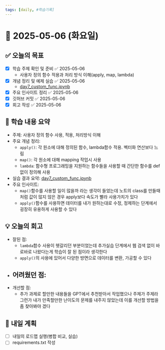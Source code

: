 ```yaml
---
tags: [daily, #학습기록]
---
```


# 📅 2025-05-06 (화요일)

## ✅ 오늘의 목표
- [x] 학습 주제 확인 및 준비 ✅ 2025-05-06
	- 사용자 정의 함수 적용과 처리 방식 이해(apply, map, lambda)
- [x] 개념 정리 및 예제 실습 ✅ 2025-05-06
	- [day7_custom_func.ipynb](./day7_custom_func.ipynb)
- [x] 주요 인사이트 정리 ✅ 2025-05-06
- [x] 깃허브 커밋 ✅ 2025-05-06
- [x] 회고 작성 ✅ 2025-05-06

## 🧠 학습 내용 요약
- 주제: 사용자 정의 함수 사용, 적용, 처리방식 이해
- 주요 개념 정리: 
	- `apply()`: 각 원소에 대해 정의된 함수, lambda함수 적용. 벡터화 연산보다 느림
	- `map()`: 각 원소에 대해 mapping 작업시 사용
	- `lambda`: 함수형 프로그래밍을 지원하는 함수들을 사용할 때 간단한 함수를 def없이 정의해 사용
- 실습 결과 요약: [day7_custom_func.ipynb](./day7_custom_func.ipynb)
- 주요 인사이트:
	- `map()`함수를 사용할 일이 많을까 라는 생각이 들었는데 노트의 class를 만들때 처럼 값이 많지 않은 경우 apply보다 속도가 빨라 사용가치가 있다
	- `apply()`함수를 사용하면 데이터를 내가 원하는대로 수정, 정제하는 단계에서 굉장히 유용하게 사용할 수 있다

## 💡 오늘의 회고
- 잘된 점:
	- `lambda`함수 사용이 헷갈리던 부분이었는데 추가실습 단계에서 웹 검색 없이 바로바로 나왔다는게 학습이 잘 된 점이라 생각한다
	- `apply()`의 사용에 있어서 다양한 방면으로 데이터를 변환, 가공할 수 있다
- 어려웠던 점:
	- 
- 개선할 점:
	- 추가 과제로 할만한 내용들을 GPT에서 추천받아서 작업했으나 주제가 주제라 그런가 내가 만족할만한 난이도의 문제를 내주지 않았는데 이를 개선할 방법을 좀 찾아봐야 겠다

## 🔁 내일 계획
- [ ] 내일의 로드맵 실행(병합 비교, 실습)
- [ ] requirements.txt 작성
